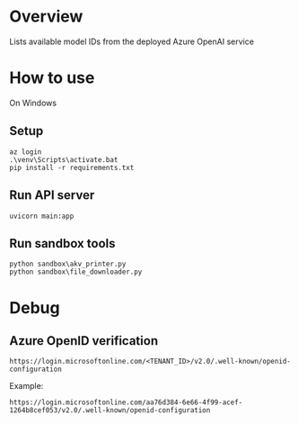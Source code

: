 # Overview

Lists available model IDs from the deployed Azure OpenAI service

# How to use

On Windows

## Setup

```
az login
.\venv\Scripts\activate.bat
pip install -r requirements.txt
```

## Run API server

```
uvicorn main:app
```

## Run sandbox tools

```
python sandbox\akv_printer.py
python sandbox\file_downloader.py
```

# Debug

## Azure OpenID verification

```
https://login.microsoftonline.com/<TENANT_ID>/v2.0/.well-known/openid-configuration
```

Example:

```
https://login.microsoftonline.com/aa76d384-6e66-4f99-acef-1264b8cef053/v2.0/.well-known/openid-configuration
```
